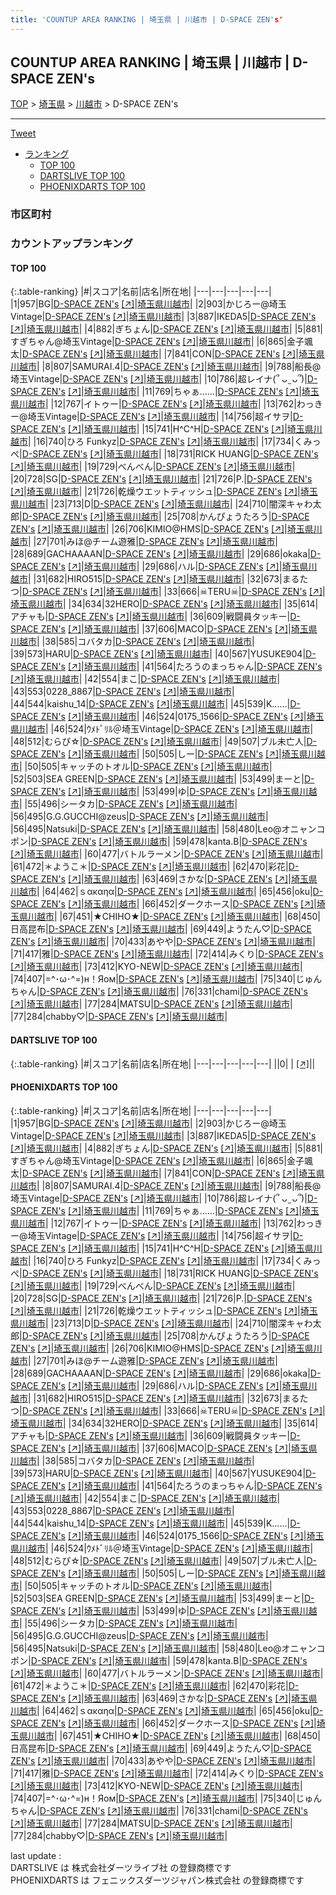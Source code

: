 ```yaml
---
title: 'COUNTUP AREA RANKING | 埼玉県 | 川越市 | D-SPACE ZEN's'
---
```

## COUNTUP AREA RANKING | 埼玉県 | 川越市 | D-SPACE ZEN's

[TOP](/darts/rank/) > [埼玉県](/darts/rank/埼玉県/) > [川越市](/darts/rank/埼玉県/川越市/) > D-SPACE ZEN's

___

<a href="https://twitter.com/share?ref_src=twsrc%5Etfw" data-text="COUNTUP AREA RANKING | 埼玉県川越市D-SPACE ZEN's" class="twitter-share-button" data-hashtags="DARTSLIVE,PHOENIXDARTS,darts,ダーツ" data-show-count="false">Tweet</a>

* [ランキング](#カウントアップランキング)
    * [TOP 100](#top-100)
    * [DARTSLIVE TOP 100](#dartslive-top-100)
    * [PHOENIXDARTS TOP 100](#phoenixdarts-top-100)

### 市区町村

<ul>

</ul>

### カウントアップランキング

#### TOP 100



{:.table-ranking}
|#|スコア|名前|店名|所在地|
|---|---|---|---|---|
|1|957|<span class="rank-name-pd">BG</span>|<a href="/darts/rank/shops/9832.html">D-SPACE ZEN's</a> <a href="https://vs.phoenixdarts.com/jp/shop/shopDetailInfo/s_9832?s_seq=9832">[↗]</a>|<a href="/darts/rank/埼玉県/川越市">埼玉県川越市</a>|
|2|903|<span class="rank-name-pd">かじろー@埼玉Vintage</span>|<a href="/darts/rank/shops/9832.html">D-SPACE ZEN's</a> <a href="https://vs.phoenixdarts.com/jp/shop/shopDetailInfo/s_9832?s_seq=9832">[↗]</a>|<a href="/darts/rank/埼玉県/川越市">埼玉県川越市</a>|
|3|887|<span class="rank-name-pd">IKEDA5</span>|<a href="/darts/rank/shops/9832.html">D-SPACE ZEN's</a> <a href="https://vs.phoenixdarts.com/jp/shop/shopDetailInfo/s_9832?s_seq=9832">[↗]</a>|<a href="/darts/rank/埼玉県/川越市">埼玉県川越市</a>|
|4|882|<span class="rank-name-pd">ぎちょん</span>|<a href="/darts/rank/shops/9832.html">D-SPACE ZEN's</a> <a href="https://vs.phoenixdarts.com/jp/shop/shopDetailInfo/s_9832?s_seq=9832">[↗]</a>|<a href="/darts/rank/埼玉県/川越市">埼玉県川越市</a>|
|5|881|<span class="rank-name-pd">すぎちゃん@埼玉Vintage</span>|<a href="/darts/rank/shops/9832.html">D-SPACE ZEN's</a> <a href="https://vs.phoenixdarts.com/jp/shop/shopDetailInfo/s_9832?s_seq=9832">[↗]</a>|<a href="/darts/rank/埼玉県/川越市">埼玉県川越市</a>|
|6|865|<span class="rank-name-pd">金子颯太</span>|<a href="/darts/rank/shops/9832.html">D-SPACE ZEN's</a> <a href="https://vs.phoenixdarts.com/jp/shop/shopDetailInfo/s_9832?s_seq=9832">[↗]</a>|<a href="/darts/rank/埼玉県/川越市">埼玉県川越市</a>|
|7|841|<span class="rank-name-pd">CON</span>|<a href="/darts/rank/shops/9832.html">D-SPACE ZEN's</a> <a href="https://vs.phoenixdarts.com/jp/shop/shopDetailInfo/s_9832?s_seq=9832">[↗]</a>|<a href="/darts/rank/埼玉県/川越市">埼玉県川越市</a>|
|8|807|<span class="rank-name-pd">SAMURAI.4</span>|<a href="/darts/rank/shops/9832.html">D-SPACE ZEN's</a> <a href="https://vs.phoenixdarts.com/jp/shop/shopDetailInfo/s_9832?s_seq=9832">[↗]</a>|<a href="/darts/rank/埼玉県/川越市">埼玉県川越市</a>|
|9|788|<span class="rank-name-pd">船長@埼玉Vintage</span>|<a href="/darts/rank/shops/9832.html">D-SPACE ZEN's</a> <a href="https://vs.phoenixdarts.com/jp/shop/shopDetailInfo/s_9832?s_seq=9832">[↗]</a>|<a href="/darts/rank/埼玉県/川越市">埼玉県川越市</a>|
|10|786|<span class="rank-name-pd">超レイナ(՞ ᴗ ̫ ᴗ՞)</span>|<a href="/darts/rank/shops/9832.html">D-SPACE ZEN's</a> <a href="https://vs.phoenixdarts.com/jp/shop/shopDetailInfo/s_9832?s_seq=9832">[↗]</a>|<a href="/darts/rank/埼玉県/川越市">埼玉県川越市</a>|
|11|769|<span class="rank-name-pd">ちゃぁ……</span>|<a href="/darts/rank/shops/9832.html">D-SPACE ZEN's</a> <a href="https://vs.phoenixdarts.com/jp/shop/shopDetailInfo/s_9832?s_seq=9832">[↗]</a>|<a href="/darts/rank/埼玉県/川越市">埼玉県川越市</a>|
|12|767|<span class="rank-name-pd">イトゥー</span>|<a href="/darts/rank/shops/9832.html">D-SPACE ZEN's</a> <a href="https://vs.phoenixdarts.com/jp/shop/shopDetailInfo/s_9832?s_seq=9832">[↗]</a>|<a href="/darts/rank/埼玉県/川越市">埼玉県川越市</a>|
|13|762|<span class="rank-name-pd">わっきー@埼玉Vintage</span>|<a href="/darts/rank/shops/9832.html">D-SPACE ZEN's</a> <a href="https://vs.phoenixdarts.com/jp/shop/shopDetailInfo/s_9832?s_seq=9832">[↗]</a>|<a href="/darts/rank/埼玉県/川越市">埼玉県川越市</a>|
|14|756|<span class="rank-name-pd">超イサヲ</span>|<a href="/darts/rank/shops/9832.html">D-SPACE ZEN's</a> <a href="https://vs.phoenixdarts.com/jp/shop/shopDetailInfo/s_9832?s_seq=9832">[↗]</a>|<a href="/darts/rank/埼玉県/川越市">埼玉県川越市</a>|
|15|741|<span class="rank-name-pd">H^C^H</span>|<a href="/darts/rank/shops/9832.html">D-SPACE ZEN's</a> <a href="https://vs.phoenixdarts.com/jp/shop/shopDetailInfo/s_9832?s_seq=9832">[↗]</a>|<a href="/darts/rank/埼玉県/川越市">埼玉県川越市</a>|
|16|740|<span class="rank-name-pd">ひろ Funkyz</span>|<a href="/darts/rank/shops/9832.html">D-SPACE ZEN's</a> <a href="https://vs.phoenixdarts.com/jp/shop/shopDetailInfo/s_9832?s_seq=9832">[↗]</a>|<a href="/darts/rank/埼玉県/川越市">埼玉県川越市</a>|
|17|734|<span class="rank-name-pd">くみっぺ</span>|<a href="/darts/rank/shops/9832.html">D-SPACE ZEN's</a> <a href="https://vs.phoenixdarts.com/jp/shop/shopDetailInfo/s_9832?s_seq=9832">[↗]</a>|<a href="/darts/rank/埼玉県/川越市">埼玉県川越市</a>|
|18|731|<span class="rank-name-pd">RICK HUANG</span>|<a href="/darts/rank/shops/9832.html">D-SPACE ZEN's</a> <a href="https://vs.phoenixdarts.com/jp/shop/shopDetailInfo/s_9832?s_seq=9832">[↗]</a>|<a href="/darts/rank/埼玉県/川越市">埼玉県川越市</a>|
|19|729|<span class="rank-name-pd">べんべん</span>|<a href="/darts/rank/shops/9832.html">D-SPACE ZEN's</a> <a href="https://vs.phoenixdarts.com/jp/shop/shopDetailInfo/s_9832?s_seq=9832">[↗]</a>|<a href="/darts/rank/埼玉県/川越市">埼玉県川越市</a>|
|20|728|<span class="rank-name-pd">SG</span>|<a href="/darts/rank/shops/9832.html">D-SPACE ZEN's</a> <a href="https://vs.phoenixdarts.com/jp/shop/shopDetailInfo/s_9832?s_seq=9832">[↗]</a>|<a href="/darts/rank/埼玉県/川越市">埼玉県川越市</a>|
|21|726|<span class="rank-name-pd">P.</span>|<a href="/darts/rank/shops/9832.html">D-SPACE ZEN's</a> <a href="https://vs.phoenixdarts.com/jp/shop/shopDetailInfo/s_9832?s_seq=9832">[↗]</a>|<a href="/darts/rank/埼玉県/川越市">埼玉県川越市</a>|
|21|726|<span class="rank-name-pd">乾燥ウエットティッシュ</span>|<a href="/darts/rank/shops/9832.html">D-SPACE ZEN's</a> <a href="https://vs.phoenixdarts.com/jp/shop/shopDetailInfo/s_9832?s_seq=9832">[↗]</a>|<a href="/darts/rank/埼玉県/川越市">埼玉県川越市</a>|
|23|713|<span class="rank-name-pd">D</span>|<a href="/darts/rank/shops/9832.html">D-SPACE ZEN's</a> <a href="https://vs.phoenixdarts.com/jp/shop/shopDetailInfo/s_9832?s_seq=9832">[↗]</a>|<a href="/darts/rank/埼玉県/川越市">埼玉県川越市</a>|
|24|710|<span class="rank-name-pd">闇深キャわ太郎</span>|<a href="/darts/rank/shops/9832.html">D-SPACE ZEN's</a> <a href="https://vs.phoenixdarts.com/jp/shop/shopDetailInfo/s_9832?s_seq=9832">[↗]</a>|<a href="/darts/rank/埼玉県/川越市">埼玉県川越市</a>|
|25|708|<span class="rank-name-pd">かんぴょうたろう</span>|<a href="/darts/rank/shops/9832.html">D-SPACE ZEN's</a> <a href="https://vs.phoenixdarts.com/jp/shop/shopDetailInfo/s_9832?s_seq=9832">[↗]</a>|<a href="/darts/rank/埼玉県/川越市">埼玉県川越市</a>|
|26|706|<span class="rank-name-pd">KIMIO@HMS</span>|<a href="/darts/rank/shops/9832.html">D-SPACE ZEN's</a> <a href="https://vs.phoenixdarts.com/jp/shop/shopDetailInfo/s_9832?s_seq=9832">[↗]</a>|<a href="/darts/rank/埼玉県/川越市">埼玉県川越市</a>|
|27|701|<span class="rank-name-pd">みほ@チーム遊雅</span>|<a href="/darts/rank/shops/9832.html">D-SPACE ZEN's</a> <a href="https://vs.phoenixdarts.com/jp/shop/shopDetailInfo/s_9832?s_seq=9832">[↗]</a>|<a href="/darts/rank/埼玉県/川越市">埼玉県川越市</a>|
|28|689|<span class="rank-name-pd">GACHAAAAN</span>|<a href="/darts/rank/shops/9832.html">D-SPACE ZEN's</a> <a href="https://vs.phoenixdarts.com/jp/shop/shopDetailInfo/s_9832?s_seq=9832">[↗]</a>|<a href="/darts/rank/埼玉県/川越市">埼玉県川越市</a>|
|29|686|<span class="rank-name-pd">okaka</span>|<a href="/darts/rank/shops/9832.html">D-SPACE ZEN's</a> <a href="https://vs.phoenixdarts.com/jp/shop/shopDetailInfo/s_9832?s_seq=9832">[↗]</a>|<a href="/darts/rank/埼玉県/川越市">埼玉県川越市</a>|
|29|686|<span class="rank-name-pd">ハル</span>|<a href="/darts/rank/shops/9832.html">D-SPACE ZEN's</a> <a href="https://vs.phoenixdarts.com/jp/shop/shopDetailInfo/s_9832?s_seq=9832">[↗]</a>|<a href="/darts/rank/埼玉県/川越市">埼玉県川越市</a>|
|31|682|<span class="rank-name-pd">HIRO515</span>|<a href="/darts/rank/shops/9832.html">D-SPACE ZEN's</a> <a href="https://vs.phoenixdarts.com/jp/shop/shopDetailInfo/s_9832?s_seq=9832">[↗]</a>|<a href="/darts/rank/埼玉県/川越市">埼玉県川越市</a>|
|32|673|<span class="rank-name-pd">まるたつ</span>|<a href="/darts/rank/shops/9832.html">D-SPACE ZEN's</a> <a href="https://vs.phoenixdarts.com/jp/shop/shopDetailInfo/s_9832?s_seq=9832">[↗]</a>|<a href="/darts/rank/埼玉県/川越市">埼玉県川越市</a>|
|33|666|<span class="rank-name-pd">☠TERU☠</span>|<a href="/darts/rank/shops/9832.html">D-SPACE ZEN's</a> <a href="https://vs.phoenixdarts.com/jp/shop/shopDetailInfo/s_9832?s_seq=9832">[↗]</a>|<a href="/darts/rank/埼玉県/川越市">埼玉県川越市</a>|
|34|634|<span class="rank-name-pd">32HERO</span>|<a href="/darts/rank/shops/9832.html">D-SPACE ZEN's</a> <a href="https://vs.phoenixdarts.com/jp/shop/shopDetailInfo/s_9832?s_seq=9832">[↗]</a>|<a href="/darts/rank/埼玉県/川越市">埼玉県川越市</a>|
|35|614|<span class="rank-name-pd">アチャも</span>|<a href="/darts/rank/shops/9832.html">D-SPACE ZEN's</a> <a href="https://vs.phoenixdarts.com/jp/shop/shopDetailInfo/s_9832?s_seq=9832">[↗]</a>|<a href="/darts/rank/埼玉県/川越市">埼玉県川越市</a>|
|36|609|<span class="rank-name-pd">戦闘員タッキー</span>|<a href="/darts/rank/shops/9832.html">D-SPACE ZEN's</a> <a href="https://vs.phoenixdarts.com/jp/shop/shopDetailInfo/s_9832?s_seq=9832">[↗]</a>|<a href="/darts/rank/埼玉県/川越市">埼玉県川越市</a>|
|37|606|<span class="rank-name-pd">MACO</span>|<a href="/darts/rank/shops/9832.html">D-SPACE ZEN's</a> <a href="https://vs.phoenixdarts.com/jp/shop/shopDetailInfo/s_9832?s_seq=9832">[↗]</a>|<a href="/darts/rank/埼玉県/川越市">埼玉県川越市</a>|
|38|585|<span class="rank-name-pd">コバタカ</span>|<a href="/darts/rank/shops/9832.html">D-SPACE ZEN's</a> <a href="https://vs.phoenixdarts.com/jp/shop/shopDetailInfo/s_9832?s_seq=9832">[↗]</a>|<a href="/darts/rank/埼玉県/川越市">埼玉県川越市</a>|
|39|573|<span class="rank-name-pd">HARU</span>|<a href="/darts/rank/shops/9832.html">D-SPACE ZEN's</a> <a href="https://vs.phoenixdarts.com/jp/shop/shopDetailInfo/s_9832?s_seq=9832">[↗]</a>|<a href="/darts/rank/埼玉県/川越市">埼玉県川越市</a>|
|40|567|<span class="rank-name-pd">YUSUKE904</span>|<a href="/darts/rank/shops/9832.html">D-SPACE ZEN's</a> <a href="https://vs.phoenixdarts.com/jp/shop/shopDetailInfo/s_9832?s_seq=9832">[↗]</a>|<a href="/darts/rank/埼玉県/川越市">埼玉県川越市</a>|
|41|564|<span class="rank-name-pd">たろうのまっちゃん</span>|<a href="/darts/rank/shops/9832.html">D-SPACE ZEN's</a> <a href="https://vs.phoenixdarts.com/jp/shop/shopDetailInfo/s_9832?s_seq=9832">[↗]</a>|<a href="/darts/rank/埼玉県/川越市">埼玉県川越市</a>|
|42|554|<span class="rank-name-pd">まこ</span>|<a href="/darts/rank/shops/9832.html">D-SPACE ZEN's</a> <a href="https://vs.phoenixdarts.com/jp/shop/shopDetailInfo/s_9832?s_seq=9832">[↗]</a>|<a href="/darts/rank/埼玉県/川越市">埼玉県川越市</a>|
|43|553|<span class="rank-name-pd">0228_8867</span>|<a href="/darts/rank/shops/9832.html">D-SPACE ZEN's</a> <a href="https://vs.phoenixdarts.com/jp/shop/shopDetailInfo/s_9832?s_seq=9832">[↗]</a>|<a href="/darts/rank/埼玉県/川越市">埼玉県川越市</a>|
|44|544|<span class="rank-name-pd">kaishu_14</span>|<a href="/darts/rank/shops/9832.html">D-SPACE ZEN's</a> <a href="https://vs.phoenixdarts.com/jp/shop/shopDetailInfo/s_9832?s_seq=9832">[↗]</a>|<a href="/darts/rank/埼玉県/川越市">埼玉県川越市</a>|
|45|539|<span class="rank-name-pd">K……</span>|<a href="/darts/rank/shops/9832.html">D-SPACE ZEN's</a> <a href="https://vs.phoenixdarts.com/jp/shop/shopDetailInfo/s_9832?s_seq=9832">[↗]</a>|<a href="/darts/rank/埼玉県/川越市">埼玉県川越市</a>|
|46|524|<span class="rank-name-pd">0175_1566</span>|<a href="/darts/rank/shops/9832.html">D-SPACE ZEN's</a> <a href="https://vs.phoenixdarts.com/jp/shop/shopDetailInfo/s_9832?s_seq=9832">[↗]</a>|<a href="/darts/rank/埼玉県/川越市">埼玉県川越市</a>|
|46|524|<span class="rank-name-pd">ｳﾒﾄﾞﾘﾙ＠埼玉Vintage</span>|<a href="/darts/rank/shops/9832.html">D-SPACE ZEN's</a> <a href="https://vs.phoenixdarts.com/jp/shop/shopDetailInfo/s_9832?s_seq=9832">[↗]</a>|<a href="/darts/rank/埼玉県/川越市">埼玉県川越市</a>|
|48|512|<span class="rank-name-pd">むらぴ☆</span>|<a href="/darts/rank/shops/9832.html">D-SPACE ZEN's</a> <a href="https://vs.phoenixdarts.com/jp/shop/shopDetailInfo/s_9832?s_seq=9832">[↗]</a>|<a href="/darts/rank/埼玉県/川越市">埼玉県川越市</a>|
|49|507|<span class="rank-name-pd">ブル未亡人</span>|<a href="/darts/rank/shops/9832.html">D-SPACE ZEN's</a> <a href="https://vs.phoenixdarts.com/jp/shop/shopDetailInfo/s_9832?s_seq=9832">[↗]</a>|<a href="/darts/rank/埼玉県/川越市">埼玉県川越市</a>|
|50|505|<span class="rank-name-pd">しー</span>|<a href="/darts/rank/shops/9832.html">D-SPACE ZEN's</a> <a href="https://vs.phoenixdarts.com/jp/shop/shopDetailInfo/s_9832?s_seq=9832">[↗]</a>|<a href="/darts/rank/埼玉県/川越市">埼玉県川越市</a>|
|50|505|<span class="rank-name-pd">キャッチのトオル</span>|<a href="/darts/rank/shops/9832.html">D-SPACE ZEN's</a> <a href="https://vs.phoenixdarts.com/jp/shop/shopDetailInfo/s_9832?s_seq=9832">[↗]</a>|<a href="/darts/rank/埼玉県/川越市">埼玉県川越市</a>|
|52|503|<span class="rank-name-pd">SEA GREEN</span>|<a href="/darts/rank/shops/9832.html">D-SPACE ZEN's</a> <a href="https://vs.phoenixdarts.com/jp/shop/shopDetailInfo/s_9832?s_seq=9832">[↗]</a>|<a href="/darts/rank/埼玉県/川越市">埼玉県川越市</a>|
|53|499|<span class="rank-name-pd">まーと</span>|<a href="/darts/rank/shops/9832.html">D-SPACE ZEN's</a> <a href="https://vs.phoenixdarts.com/jp/shop/shopDetailInfo/s_9832?s_seq=9832">[↗]</a>|<a href="/darts/rank/埼玉県/川越市">埼玉県川越市</a>|
|53|499|<span class="rank-name-pd">ゆ</span>|<a href="/darts/rank/shops/9832.html">D-SPACE ZEN's</a> <a href="https://vs.phoenixdarts.com/jp/shop/shopDetailInfo/s_9832?s_seq=9832">[↗]</a>|<a href="/darts/rank/埼玉県/川越市">埼玉県川越市</a>|
|55|496|<span class="rank-name-pd">シータカ</span>|<a href="/darts/rank/shops/9832.html">D-SPACE ZEN's</a> <a href="https://vs.phoenixdarts.com/jp/shop/shopDetailInfo/s_9832?s_seq=9832">[↗]</a>|<a href="/darts/rank/埼玉県/川越市">埼玉県川越市</a>|
|56|495|<span class="rank-name-pd">G.G.GUCCHI@zeus</span>|<a href="/darts/rank/shops/9832.html">D-SPACE ZEN's</a> <a href="https://vs.phoenixdarts.com/jp/shop/shopDetailInfo/s_9832?s_seq=9832">[↗]</a>|<a href="/darts/rank/埼玉県/川越市">埼玉県川越市</a>|
|56|495|<span class="rank-name-pd">Natsuki</span>|<a href="/darts/rank/shops/9832.html">D-SPACE ZEN's</a> <a href="https://vs.phoenixdarts.com/jp/shop/shopDetailInfo/s_9832?s_seq=9832">[↗]</a>|<a href="/darts/rank/埼玉県/川越市">埼玉県川越市</a>|
|58|480|<span class="rank-name-pd">Leo@オニャンコポン</span>|<a href="/darts/rank/shops/9832.html">D-SPACE ZEN's</a> <a href="https://vs.phoenixdarts.com/jp/shop/shopDetailInfo/s_9832?s_seq=9832">[↗]</a>|<a href="/darts/rank/埼玉県/川越市">埼玉県川越市</a>|
|59|478|<span class="rank-name-pd">kanta.B</span>|<a href="/darts/rank/shops/9832.html">D-SPACE ZEN's</a> <a href="https://vs.phoenixdarts.com/jp/shop/shopDetailInfo/s_9832?s_seq=9832">[↗]</a>|<a href="/darts/rank/埼玉県/川越市">埼玉県川越市</a>|
|60|477|<span class="rank-name-pd">バトルラーメン</span>|<a href="/darts/rank/shops/9832.html">D-SPACE ZEN's</a> <a href="https://vs.phoenixdarts.com/jp/shop/shopDetailInfo/s_9832?s_seq=9832">[↗]</a>|<a href="/darts/rank/埼玉県/川越市">埼玉県川越市</a>|
|61|472|<span class="rank-name-pd">＊ようこ＊</span>|<a href="/darts/rank/shops/9832.html">D-SPACE ZEN's</a> <a href="https://vs.phoenixdarts.com/jp/shop/shopDetailInfo/s_9832?s_seq=9832">[↗]</a>|<a href="/darts/rank/埼玉県/川越市">埼玉県川越市</a>|
|62|470|<span class="rank-name-pd">彩花</span>|<a href="/darts/rank/shops/9832.html">D-SPACE ZEN's</a> <a href="https://vs.phoenixdarts.com/jp/shop/shopDetailInfo/s_9832?s_seq=9832">[↗]</a>|<a href="/darts/rank/埼玉県/川越市">埼玉県川越市</a>|
|63|469|<span class="rank-name-pd">さかな</span>|<a href="/darts/rank/shops/9832.html">D-SPACE ZEN's</a> <a href="https://vs.phoenixdarts.com/jp/shop/shopDetailInfo/s_9832?s_seq=9832">[↗]</a>|<a href="/darts/rank/埼玉県/川越市">埼玉県川越市</a>|
|64|462|<span class="rank-name-pd">ｓακαηα</span>|<a href="/darts/rank/shops/9832.html">D-SPACE ZEN's</a> <a href="https://vs.phoenixdarts.com/jp/shop/shopDetailInfo/s_9832?s_seq=9832">[↗]</a>|<a href="/darts/rank/埼玉県/川越市">埼玉県川越市</a>|
|65|456|<span class="rank-name-pd">oku</span>|<a href="/darts/rank/shops/9832.html">D-SPACE ZEN's</a> <a href="https://vs.phoenixdarts.com/jp/shop/shopDetailInfo/s_9832?s_seq=9832">[↗]</a>|<a href="/darts/rank/埼玉県/川越市">埼玉県川越市</a>|
|66|452|<span class="rank-name-pd">ダークホース</span>|<a href="/darts/rank/shops/9832.html">D-SPACE ZEN's</a> <a href="https://vs.phoenixdarts.com/jp/shop/shopDetailInfo/s_9832?s_seq=9832">[↗]</a>|<a href="/darts/rank/埼玉県/川越市">埼玉県川越市</a>|
|67|451|<span class="rank-name-pd">★CHIHO★</span>|<a href="/darts/rank/shops/9832.html">D-SPACE ZEN's</a> <a href="https://vs.phoenixdarts.com/jp/shop/shopDetailInfo/s_9832?s_seq=9832">[↗]</a>|<a href="/darts/rank/埼玉県/川越市">埼玉県川越市</a>|
|68|450|<span class="rank-name-pd">日高昆布</span>|<a href="/darts/rank/shops/9832.html">D-SPACE ZEN's</a> <a href="https://vs.phoenixdarts.com/jp/shop/shopDetailInfo/s_9832?s_seq=9832">[↗]</a>|<a href="/darts/rank/埼玉県/川越市">埼玉県川越市</a>|
|69|449|<span class="rank-name-pd">ようたん♡</span>|<a href="/darts/rank/shops/9832.html">D-SPACE ZEN's</a> <a href="https://vs.phoenixdarts.com/jp/shop/shopDetailInfo/s_9832?s_seq=9832">[↗]</a>|<a href="/darts/rank/埼玉県/川越市">埼玉県川越市</a>|
|70|433|<span class="rank-name-pd">あやや</span>|<a href="/darts/rank/shops/9832.html">D-SPACE ZEN's</a> <a href="https://vs.phoenixdarts.com/jp/shop/shopDetailInfo/s_9832?s_seq=9832">[↗]</a>|<a href="/darts/rank/埼玉県/川越市">埼玉県川越市</a>|
|71|417|<span class="rank-name-pd">雅</span>|<a href="/darts/rank/shops/9832.html">D-SPACE ZEN's</a> <a href="https://vs.phoenixdarts.com/jp/shop/shopDetailInfo/s_9832?s_seq=9832">[↗]</a>|<a href="/darts/rank/埼玉県/川越市">埼玉県川越市</a>|
|72|414|<span class="rank-name-pd">みくり</span>|<a href="/darts/rank/shops/9832.html">D-SPACE ZEN's</a> <a href="https://vs.phoenixdarts.com/jp/shop/shopDetailInfo/s_9832?s_seq=9832">[↗]</a>|<a href="/darts/rank/埼玉県/川越市">埼玉県川越市</a>|
|73|412|<span class="rank-name-pd">KYO-NEW</span>|<a href="/darts/rank/shops/9832.html">D-SPACE ZEN's</a> <a href="https://vs.phoenixdarts.com/jp/shop/shopDetailInfo/s_9832?s_seq=9832">[↗]</a>|<a href="/darts/rank/埼玉県/川越市">埼玉県川越市</a>|
|74|407|<span class="rank-name-pd">=^･ω･^=)н！Яом</span>|<a href="/darts/rank/shops/9832.html">D-SPACE ZEN's</a> <a href="https://vs.phoenixdarts.com/jp/shop/shopDetailInfo/s_9832?s_seq=9832">[↗]</a>|<a href="/darts/rank/埼玉県/川越市">埼玉県川越市</a>|
|75|340|<span class="rank-name-pd">じゅんちゃん</span>|<a href="/darts/rank/shops/9832.html">D-SPACE ZEN's</a> <a href="https://vs.phoenixdarts.com/jp/shop/shopDetailInfo/s_9832?s_seq=9832">[↗]</a>|<a href="/darts/rank/埼玉県/川越市">埼玉県川越市</a>|
|76|331|<span class="rank-name-pd">chami</span>|<a href="/darts/rank/shops/9832.html">D-SPACE ZEN's</a> <a href="https://vs.phoenixdarts.com/jp/shop/shopDetailInfo/s_9832?s_seq=9832">[↗]</a>|<a href="/darts/rank/埼玉県/川越市">埼玉県川越市</a>|
|77|284|<span class="rank-name-pd">MATSU</span>|<a href="/darts/rank/shops/9832.html">D-SPACE ZEN's</a> <a href="https://vs.phoenixdarts.com/jp/shop/shopDetailInfo/s_9832?s_seq=9832">[↗]</a>|<a href="/darts/rank/埼玉県/川越市">埼玉県川越市</a>|
|77|284|<span class="rank-name-pd">chabby♡</span>|<a href="/darts/rank/shops/9832.html">D-SPACE ZEN's</a> <a href="https://vs.phoenixdarts.com/jp/shop/shopDetailInfo/s_9832?s_seq=9832">[↗]</a>|<a href="/darts/rank/埼玉県/川越市">埼玉県川越市</a>|


#### DARTSLIVE TOP 100



{:.table-ranking}
|#|スコア|名前|店名|所在地|
|---|---|---|---|---|
||0|<span class="rank-name-dl"> </span>|<a href="/darts/rank/shops/.html"></a> <a href="">[↗]</a>|<a href="/darts/rank//"></a>|


#### PHOENIXDARTS TOP 100



{:.table-ranking}
|#|スコア|名前|店名|所在地|
|---|---|---|---|---|
|1|957|<span class="rank-name-pd">BG</span>|<a href="/darts/rank/shops/9832.html">D-SPACE ZEN's</a> <a href="https://vs.phoenixdarts.com/jp/shop/shopDetailInfo/s_9832?s_seq=9832">[↗]</a>|<a href="/darts/rank/埼玉県/川越市">埼玉県川越市</a>|
|2|903|<span class="rank-name-pd">かじろー@埼玉Vintage</span>|<a href="/darts/rank/shops/9832.html">D-SPACE ZEN's</a> <a href="https://vs.phoenixdarts.com/jp/shop/shopDetailInfo/s_9832?s_seq=9832">[↗]</a>|<a href="/darts/rank/埼玉県/川越市">埼玉県川越市</a>|
|3|887|<span class="rank-name-pd">IKEDA5</span>|<a href="/darts/rank/shops/9832.html">D-SPACE ZEN's</a> <a href="https://vs.phoenixdarts.com/jp/shop/shopDetailInfo/s_9832?s_seq=9832">[↗]</a>|<a href="/darts/rank/埼玉県/川越市">埼玉県川越市</a>|
|4|882|<span class="rank-name-pd">ぎちょん</span>|<a href="/darts/rank/shops/9832.html">D-SPACE ZEN's</a> <a href="https://vs.phoenixdarts.com/jp/shop/shopDetailInfo/s_9832?s_seq=9832">[↗]</a>|<a href="/darts/rank/埼玉県/川越市">埼玉県川越市</a>|
|5|881|<span class="rank-name-pd">すぎちゃん@埼玉Vintage</span>|<a href="/darts/rank/shops/9832.html">D-SPACE ZEN's</a> <a href="https://vs.phoenixdarts.com/jp/shop/shopDetailInfo/s_9832?s_seq=9832">[↗]</a>|<a href="/darts/rank/埼玉県/川越市">埼玉県川越市</a>|
|6|865|<span class="rank-name-pd">金子颯太</span>|<a href="/darts/rank/shops/9832.html">D-SPACE ZEN's</a> <a href="https://vs.phoenixdarts.com/jp/shop/shopDetailInfo/s_9832?s_seq=9832">[↗]</a>|<a href="/darts/rank/埼玉県/川越市">埼玉県川越市</a>|
|7|841|<span class="rank-name-pd">CON</span>|<a href="/darts/rank/shops/9832.html">D-SPACE ZEN's</a> <a href="https://vs.phoenixdarts.com/jp/shop/shopDetailInfo/s_9832?s_seq=9832">[↗]</a>|<a href="/darts/rank/埼玉県/川越市">埼玉県川越市</a>|
|8|807|<span class="rank-name-pd">SAMURAI.4</span>|<a href="/darts/rank/shops/9832.html">D-SPACE ZEN's</a> <a href="https://vs.phoenixdarts.com/jp/shop/shopDetailInfo/s_9832?s_seq=9832">[↗]</a>|<a href="/darts/rank/埼玉県/川越市">埼玉県川越市</a>|
|9|788|<span class="rank-name-pd">船長@埼玉Vintage</span>|<a href="/darts/rank/shops/9832.html">D-SPACE ZEN's</a> <a href="https://vs.phoenixdarts.com/jp/shop/shopDetailInfo/s_9832?s_seq=9832">[↗]</a>|<a href="/darts/rank/埼玉県/川越市">埼玉県川越市</a>|
|10|786|<span class="rank-name-pd">超レイナ(՞ ᴗ ̫ ᴗ՞)</span>|<a href="/darts/rank/shops/9832.html">D-SPACE ZEN's</a> <a href="https://vs.phoenixdarts.com/jp/shop/shopDetailInfo/s_9832?s_seq=9832">[↗]</a>|<a href="/darts/rank/埼玉県/川越市">埼玉県川越市</a>|
|11|769|<span class="rank-name-pd">ちゃぁ……</span>|<a href="/darts/rank/shops/9832.html">D-SPACE ZEN's</a> <a href="https://vs.phoenixdarts.com/jp/shop/shopDetailInfo/s_9832?s_seq=9832">[↗]</a>|<a href="/darts/rank/埼玉県/川越市">埼玉県川越市</a>|
|12|767|<span class="rank-name-pd">イトゥー</span>|<a href="/darts/rank/shops/9832.html">D-SPACE ZEN's</a> <a href="https://vs.phoenixdarts.com/jp/shop/shopDetailInfo/s_9832?s_seq=9832">[↗]</a>|<a href="/darts/rank/埼玉県/川越市">埼玉県川越市</a>|
|13|762|<span class="rank-name-pd">わっきー@埼玉Vintage</span>|<a href="/darts/rank/shops/9832.html">D-SPACE ZEN's</a> <a href="https://vs.phoenixdarts.com/jp/shop/shopDetailInfo/s_9832?s_seq=9832">[↗]</a>|<a href="/darts/rank/埼玉県/川越市">埼玉県川越市</a>|
|14|756|<span class="rank-name-pd">超イサヲ</span>|<a href="/darts/rank/shops/9832.html">D-SPACE ZEN's</a> <a href="https://vs.phoenixdarts.com/jp/shop/shopDetailInfo/s_9832?s_seq=9832">[↗]</a>|<a href="/darts/rank/埼玉県/川越市">埼玉県川越市</a>|
|15|741|<span class="rank-name-pd">H^C^H</span>|<a href="/darts/rank/shops/9832.html">D-SPACE ZEN's</a> <a href="https://vs.phoenixdarts.com/jp/shop/shopDetailInfo/s_9832?s_seq=9832">[↗]</a>|<a href="/darts/rank/埼玉県/川越市">埼玉県川越市</a>|
|16|740|<span class="rank-name-pd">ひろ Funkyz</span>|<a href="/darts/rank/shops/9832.html">D-SPACE ZEN's</a> <a href="https://vs.phoenixdarts.com/jp/shop/shopDetailInfo/s_9832?s_seq=9832">[↗]</a>|<a href="/darts/rank/埼玉県/川越市">埼玉県川越市</a>|
|17|734|<span class="rank-name-pd">くみっぺ</span>|<a href="/darts/rank/shops/9832.html">D-SPACE ZEN's</a> <a href="https://vs.phoenixdarts.com/jp/shop/shopDetailInfo/s_9832?s_seq=9832">[↗]</a>|<a href="/darts/rank/埼玉県/川越市">埼玉県川越市</a>|
|18|731|<span class="rank-name-pd">RICK HUANG</span>|<a href="/darts/rank/shops/9832.html">D-SPACE ZEN's</a> <a href="https://vs.phoenixdarts.com/jp/shop/shopDetailInfo/s_9832?s_seq=9832">[↗]</a>|<a href="/darts/rank/埼玉県/川越市">埼玉県川越市</a>|
|19|729|<span class="rank-name-pd">べんべん</span>|<a href="/darts/rank/shops/9832.html">D-SPACE ZEN's</a> <a href="https://vs.phoenixdarts.com/jp/shop/shopDetailInfo/s_9832?s_seq=9832">[↗]</a>|<a href="/darts/rank/埼玉県/川越市">埼玉県川越市</a>|
|20|728|<span class="rank-name-pd">SG</span>|<a href="/darts/rank/shops/9832.html">D-SPACE ZEN's</a> <a href="https://vs.phoenixdarts.com/jp/shop/shopDetailInfo/s_9832?s_seq=9832">[↗]</a>|<a href="/darts/rank/埼玉県/川越市">埼玉県川越市</a>|
|21|726|<span class="rank-name-pd">P.</span>|<a href="/darts/rank/shops/9832.html">D-SPACE ZEN's</a> <a href="https://vs.phoenixdarts.com/jp/shop/shopDetailInfo/s_9832?s_seq=9832">[↗]</a>|<a href="/darts/rank/埼玉県/川越市">埼玉県川越市</a>|
|21|726|<span class="rank-name-pd">乾燥ウエットティッシュ</span>|<a href="/darts/rank/shops/9832.html">D-SPACE ZEN's</a> <a href="https://vs.phoenixdarts.com/jp/shop/shopDetailInfo/s_9832?s_seq=9832">[↗]</a>|<a href="/darts/rank/埼玉県/川越市">埼玉県川越市</a>|
|23|713|<span class="rank-name-pd">D</span>|<a href="/darts/rank/shops/9832.html">D-SPACE ZEN's</a> <a href="https://vs.phoenixdarts.com/jp/shop/shopDetailInfo/s_9832?s_seq=9832">[↗]</a>|<a href="/darts/rank/埼玉県/川越市">埼玉県川越市</a>|
|24|710|<span class="rank-name-pd">闇深キャわ太郎</span>|<a href="/darts/rank/shops/9832.html">D-SPACE ZEN's</a> <a href="https://vs.phoenixdarts.com/jp/shop/shopDetailInfo/s_9832?s_seq=9832">[↗]</a>|<a href="/darts/rank/埼玉県/川越市">埼玉県川越市</a>|
|25|708|<span class="rank-name-pd">かんぴょうたろう</span>|<a href="/darts/rank/shops/9832.html">D-SPACE ZEN's</a> <a href="https://vs.phoenixdarts.com/jp/shop/shopDetailInfo/s_9832?s_seq=9832">[↗]</a>|<a href="/darts/rank/埼玉県/川越市">埼玉県川越市</a>|
|26|706|<span class="rank-name-pd">KIMIO@HMS</span>|<a href="/darts/rank/shops/9832.html">D-SPACE ZEN's</a> <a href="https://vs.phoenixdarts.com/jp/shop/shopDetailInfo/s_9832?s_seq=9832">[↗]</a>|<a href="/darts/rank/埼玉県/川越市">埼玉県川越市</a>|
|27|701|<span class="rank-name-pd">みほ@チーム遊雅</span>|<a href="/darts/rank/shops/9832.html">D-SPACE ZEN's</a> <a href="https://vs.phoenixdarts.com/jp/shop/shopDetailInfo/s_9832?s_seq=9832">[↗]</a>|<a href="/darts/rank/埼玉県/川越市">埼玉県川越市</a>|
|28|689|<span class="rank-name-pd">GACHAAAAN</span>|<a href="/darts/rank/shops/9832.html">D-SPACE ZEN's</a> <a href="https://vs.phoenixdarts.com/jp/shop/shopDetailInfo/s_9832?s_seq=9832">[↗]</a>|<a href="/darts/rank/埼玉県/川越市">埼玉県川越市</a>|
|29|686|<span class="rank-name-pd">okaka</span>|<a href="/darts/rank/shops/9832.html">D-SPACE ZEN's</a> <a href="https://vs.phoenixdarts.com/jp/shop/shopDetailInfo/s_9832?s_seq=9832">[↗]</a>|<a href="/darts/rank/埼玉県/川越市">埼玉県川越市</a>|
|29|686|<span class="rank-name-pd">ハル</span>|<a href="/darts/rank/shops/9832.html">D-SPACE ZEN's</a> <a href="https://vs.phoenixdarts.com/jp/shop/shopDetailInfo/s_9832?s_seq=9832">[↗]</a>|<a href="/darts/rank/埼玉県/川越市">埼玉県川越市</a>|
|31|682|<span class="rank-name-pd">HIRO515</span>|<a href="/darts/rank/shops/9832.html">D-SPACE ZEN's</a> <a href="https://vs.phoenixdarts.com/jp/shop/shopDetailInfo/s_9832?s_seq=9832">[↗]</a>|<a href="/darts/rank/埼玉県/川越市">埼玉県川越市</a>|
|32|673|<span class="rank-name-pd">まるたつ</span>|<a href="/darts/rank/shops/9832.html">D-SPACE ZEN's</a> <a href="https://vs.phoenixdarts.com/jp/shop/shopDetailInfo/s_9832?s_seq=9832">[↗]</a>|<a href="/darts/rank/埼玉県/川越市">埼玉県川越市</a>|
|33|666|<span class="rank-name-pd">☠TERU☠</span>|<a href="/darts/rank/shops/9832.html">D-SPACE ZEN's</a> <a href="https://vs.phoenixdarts.com/jp/shop/shopDetailInfo/s_9832?s_seq=9832">[↗]</a>|<a href="/darts/rank/埼玉県/川越市">埼玉県川越市</a>|
|34|634|<span class="rank-name-pd">32HERO</span>|<a href="/darts/rank/shops/9832.html">D-SPACE ZEN's</a> <a href="https://vs.phoenixdarts.com/jp/shop/shopDetailInfo/s_9832?s_seq=9832">[↗]</a>|<a href="/darts/rank/埼玉県/川越市">埼玉県川越市</a>|
|35|614|<span class="rank-name-pd">アチャも</span>|<a href="/darts/rank/shops/9832.html">D-SPACE ZEN's</a> <a href="https://vs.phoenixdarts.com/jp/shop/shopDetailInfo/s_9832?s_seq=9832">[↗]</a>|<a href="/darts/rank/埼玉県/川越市">埼玉県川越市</a>|
|36|609|<span class="rank-name-pd">戦闘員タッキー</span>|<a href="/darts/rank/shops/9832.html">D-SPACE ZEN's</a> <a href="https://vs.phoenixdarts.com/jp/shop/shopDetailInfo/s_9832?s_seq=9832">[↗]</a>|<a href="/darts/rank/埼玉県/川越市">埼玉県川越市</a>|
|37|606|<span class="rank-name-pd">MACO</span>|<a href="/darts/rank/shops/9832.html">D-SPACE ZEN's</a> <a href="https://vs.phoenixdarts.com/jp/shop/shopDetailInfo/s_9832?s_seq=9832">[↗]</a>|<a href="/darts/rank/埼玉県/川越市">埼玉県川越市</a>|
|38|585|<span class="rank-name-pd">コバタカ</span>|<a href="/darts/rank/shops/9832.html">D-SPACE ZEN's</a> <a href="https://vs.phoenixdarts.com/jp/shop/shopDetailInfo/s_9832?s_seq=9832">[↗]</a>|<a href="/darts/rank/埼玉県/川越市">埼玉県川越市</a>|
|39|573|<span class="rank-name-pd">HARU</span>|<a href="/darts/rank/shops/9832.html">D-SPACE ZEN's</a> <a href="https://vs.phoenixdarts.com/jp/shop/shopDetailInfo/s_9832?s_seq=9832">[↗]</a>|<a href="/darts/rank/埼玉県/川越市">埼玉県川越市</a>|
|40|567|<span class="rank-name-pd">YUSUKE904</span>|<a href="/darts/rank/shops/9832.html">D-SPACE ZEN's</a> <a href="https://vs.phoenixdarts.com/jp/shop/shopDetailInfo/s_9832?s_seq=9832">[↗]</a>|<a href="/darts/rank/埼玉県/川越市">埼玉県川越市</a>|
|41|564|<span class="rank-name-pd">たろうのまっちゃん</span>|<a href="/darts/rank/shops/9832.html">D-SPACE ZEN's</a> <a href="https://vs.phoenixdarts.com/jp/shop/shopDetailInfo/s_9832?s_seq=9832">[↗]</a>|<a href="/darts/rank/埼玉県/川越市">埼玉県川越市</a>|
|42|554|<span class="rank-name-pd">まこ</span>|<a href="/darts/rank/shops/9832.html">D-SPACE ZEN's</a> <a href="https://vs.phoenixdarts.com/jp/shop/shopDetailInfo/s_9832?s_seq=9832">[↗]</a>|<a href="/darts/rank/埼玉県/川越市">埼玉県川越市</a>|
|43|553|<span class="rank-name-pd">0228_8867</span>|<a href="/darts/rank/shops/9832.html">D-SPACE ZEN's</a> <a href="https://vs.phoenixdarts.com/jp/shop/shopDetailInfo/s_9832?s_seq=9832">[↗]</a>|<a href="/darts/rank/埼玉県/川越市">埼玉県川越市</a>|
|44|544|<span class="rank-name-pd">kaishu_14</span>|<a href="/darts/rank/shops/9832.html">D-SPACE ZEN's</a> <a href="https://vs.phoenixdarts.com/jp/shop/shopDetailInfo/s_9832?s_seq=9832">[↗]</a>|<a href="/darts/rank/埼玉県/川越市">埼玉県川越市</a>|
|45|539|<span class="rank-name-pd">K……</span>|<a href="/darts/rank/shops/9832.html">D-SPACE ZEN's</a> <a href="https://vs.phoenixdarts.com/jp/shop/shopDetailInfo/s_9832?s_seq=9832">[↗]</a>|<a href="/darts/rank/埼玉県/川越市">埼玉県川越市</a>|
|46|524|<span class="rank-name-pd">0175_1566</span>|<a href="/darts/rank/shops/9832.html">D-SPACE ZEN's</a> <a href="https://vs.phoenixdarts.com/jp/shop/shopDetailInfo/s_9832?s_seq=9832">[↗]</a>|<a href="/darts/rank/埼玉県/川越市">埼玉県川越市</a>|
|46|524|<span class="rank-name-pd">ｳﾒﾄﾞﾘﾙ＠埼玉Vintage</span>|<a href="/darts/rank/shops/9832.html">D-SPACE ZEN's</a> <a href="https://vs.phoenixdarts.com/jp/shop/shopDetailInfo/s_9832?s_seq=9832">[↗]</a>|<a href="/darts/rank/埼玉県/川越市">埼玉県川越市</a>|
|48|512|<span class="rank-name-pd">むらぴ☆</span>|<a href="/darts/rank/shops/9832.html">D-SPACE ZEN's</a> <a href="https://vs.phoenixdarts.com/jp/shop/shopDetailInfo/s_9832?s_seq=9832">[↗]</a>|<a href="/darts/rank/埼玉県/川越市">埼玉県川越市</a>|
|49|507|<span class="rank-name-pd">ブル未亡人</span>|<a href="/darts/rank/shops/9832.html">D-SPACE ZEN's</a> <a href="https://vs.phoenixdarts.com/jp/shop/shopDetailInfo/s_9832?s_seq=9832">[↗]</a>|<a href="/darts/rank/埼玉県/川越市">埼玉県川越市</a>|
|50|505|<span class="rank-name-pd">しー</span>|<a href="/darts/rank/shops/9832.html">D-SPACE ZEN's</a> <a href="https://vs.phoenixdarts.com/jp/shop/shopDetailInfo/s_9832?s_seq=9832">[↗]</a>|<a href="/darts/rank/埼玉県/川越市">埼玉県川越市</a>|
|50|505|<span class="rank-name-pd">キャッチのトオル</span>|<a href="/darts/rank/shops/9832.html">D-SPACE ZEN's</a> <a href="https://vs.phoenixdarts.com/jp/shop/shopDetailInfo/s_9832?s_seq=9832">[↗]</a>|<a href="/darts/rank/埼玉県/川越市">埼玉県川越市</a>|
|52|503|<span class="rank-name-pd">SEA GREEN</span>|<a href="/darts/rank/shops/9832.html">D-SPACE ZEN's</a> <a href="https://vs.phoenixdarts.com/jp/shop/shopDetailInfo/s_9832?s_seq=9832">[↗]</a>|<a href="/darts/rank/埼玉県/川越市">埼玉県川越市</a>|
|53|499|<span class="rank-name-pd">まーと</span>|<a href="/darts/rank/shops/9832.html">D-SPACE ZEN's</a> <a href="https://vs.phoenixdarts.com/jp/shop/shopDetailInfo/s_9832?s_seq=9832">[↗]</a>|<a href="/darts/rank/埼玉県/川越市">埼玉県川越市</a>|
|53|499|<span class="rank-name-pd">ゆ</span>|<a href="/darts/rank/shops/9832.html">D-SPACE ZEN's</a> <a href="https://vs.phoenixdarts.com/jp/shop/shopDetailInfo/s_9832?s_seq=9832">[↗]</a>|<a href="/darts/rank/埼玉県/川越市">埼玉県川越市</a>|
|55|496|<span class="rank-name-pd">シータカ</span>|<a href="/darts/rank/shops/9832.html">D-SPACE ZEN's</a> <a href="https://vs.phoenixdarts.com/jp/shop/shopDetailInfo/s_9832?s_seq=9832">[↗]</a>|<a href="/darts/rank/埼玉県/川越市">埼玉県川越市</a>|
|56|495|<span class="rank-name-pd">G.G.GUCCHI@zeus</span>|<a href="/darts/rank/shops/9832.html">D-SPACE ZEN's</a> <a href="https://vs.phoenixdarts.com/jp/shop/shopDetailInfo/s_9832?s_seq=9832">[↗]</a>|<a href="/darts/rank/埼玉県/川越市">埼玉県川越市</a>|
|56|495|<span class="rank-name-pd">Natsuki</span>|<a href="/darts/rank/shops/9832.html">D-SPACE ZEN's</a> <a href="https://vs.phoenixdarts.com/jp/shop/shopDetailInfo/s_9832?s_seq=9832">[↗]</a>|<a href="/darts/rank/埼玉県/川越市">埼玉県川越市</a>|
|58|480|<span class="rank-name-pd">Leo@オニャンコポン</span>|<a href="/darts/rank/shops/9832.html">D-SPACE ZEN's</a> <a href="https://vs.phoenixdarts.com/jp/shop/shopDetailInfo/s_9832?s_seq=9832">[↗]</a>|<a href="/darts/rank/埼玉県/川越市">埼玉県川越市</a>|
|59|478|<span class="rank-name-pd">kanta.B</span>|<a href="/darts/rank/shops/9832.html">D-SPACE ZEN's</a> <a href="https://vs.phoenixdarts.com/jp/shop/shopDetailInfo/s_9832?s_seq=9832">[↗]</a>|<a href="/darts/rank/埼玉県/川越市">埼玉県川越市</a>|
|60|477|<span class="rank-name-pd">バトルラーメン</span>|<a href="/darts/rank/shops/9832.html">D-SPACE ZEN's</a> <a href="https://vs.phoenixdarts.com/jp/shop/shopDetailInfo/s_9832?s_seq=9832">[↗]</a>|<a href="/darts/rank/埼玉県/川越市">埼玉県川越市</a>|
|61|472|<span class="rank-name-pd">＊ようこ＊</span>|<a href="/darts/rank/shops/9832.html">D-SPACE ZEN's</a> <a href="https://vs.phoenixdarts.com/jp/shop/shopDetailInfo/s_9832?s_seq=9832">[↗]</a>|<a href="/darts/rank/埼玉県/川越市">埼玉県川越市</a>|
|62|470|<span class="rank-name-pd">彩花</span>|<a href="/darts/rank/shops/9832.html">D-SPACE ZEN's</a> <a href="https://vs.phoenixdarts.com/jp/shop/shopDetailInfo/s_9832?s_seq=9832">[↗]</a>|<a href="/darts/rank/埼玉県/川越市">埼玉県川越市</a>|
|63|469|<span class="rank-name-pd">さかな</span>|<a href="/darts/rank/shops/9832.html">D-SPACE ZEN's</a> <a href="https://vs.phoenixdarts.com/jp/shop/shopDetailInfo/s_9832?s_seq=9832">[↗]</a>|<a href="/darts/rank/埼玉県/川越市">埼玉県川越市</a>|
|64|462|<span class="rank-name-pd">ｓακαηα</span>|<a href="/darts/rank/shops/9832.html">D-SPACE ZEN's</a> <a href="https://vs.phoenixdarts.com/jp/shop/shopDetailInfo/s_9832?s_seq=9832">[↗]</a>|<a href="/darts/rank/埼玉県/川越市">埼玉県川越市</a>|
|65|456|<span class="rank-name-pd">oku</span>|<a href="/darts/rank/shops/9832.html">D-SPACE ZEN's</a> <a href="https://vs.phoenixdarts.com/jp/shop/shopDetailInfo/s_9832?s_seq=9832">[↗]</a>|<a href="/darts/rank/埼玉県/川越市">埼玉県川越市</a>|
|66|452|<span class="rank-name-pd">ダークホース</span>|<a href="/darts/rank/shops/9832.html">D-SPACE ZEN's</a> <a href="https://vs.phoenixdarts.com/jp/shop/shopDetailInfo/s_9832?s_seq=9832">[↗]</a>|<a href="/darts/rank/埼玉県/川越市">埼玉県川越市</a>|
|67|451|<span class="rank-name-pd">★CHIHO★</span>|<a href="/darts/rank/shops/9832.html">D-SPACE ZEN's</a> <a href="https://vs.phoenixdarts.com/jp/shop/shopDetailInfo/s_9832?s_seq=9832">[↗]</a>|<a href="/darts/rank/埼玉県/川越市">埼玉県川越市</a>|
|68|450|<span class="rank-name-pd">日高昆布</span>|<a href="/darts/rank/shops/9832.html">D-SPACE ZEN's</a> <a href="https://vs.phoenixdarts.com/jp/shop/shopDetailInfo/s_9832?s_seq=9832">[↗]</a>|<a href="/darts/rank/埼玉県/川越市">埼玉県川越市</a>|
|69|449|<span class="rank-name-pd">ようたん♡</span>|<a href="/darts/rank/shops/9832.html">D-SPACE ZEN's</a> <a href="https://vs.phoenixdarts.com/jp/shop/shopDetailInfo/s_9832?s_seq=9832">[↗]</a>|<a href="/darts/rank/埼玉県/川越市">埼玉県川越市</a>|
|70|433|<span class="rank-name-pd">あやや</span>|<a href="/darts/rank/shops/9832.html">D-SPACE ZEN's</a> <a href="https://vs.phoenixdarts.com/jp/shop/shopDetailInfo/s_9832?s_seq=9832">[↗]</a>|<a href="/darts/rank/埼玉県/川越市">埼玉県川越市</a>|
|71|417|<span class="rank-name-pd">雅</span>|<a href="/darts/rank/shops/9832.html">D-SPACE ZEN's</a> <a href="https://vs.phoenixdarts.com/jp/shop/shopDetailInfo/s_9832?s_seq=9832">[↗]</a>|<a href="/darts/rank/埼玉県/川越市">埼玉県川越市</a>|
|72|414|<span class="rank-name-pd">みくり</span>|<a href="/darts/rank/shops/9832.html">D-SPACE ZEN's</a> <a href="https://vs.phoenixdarts.com/jp/shop/shopDetailInfo/s_9832?s_seq=9832">[↗]</a>|<a href="/darts/rank/埼玉県/川越市">埼玉県川越市</a>|
|73|412|<span class="rank-name-pd">KYO-NEW</span>|<a href="/darts/rank/shops/9832.html">D-SPACE ZEN's</a> <a href="https://vs.phoenixdarts.com/jp/shop/shopDetailInfo/s_9832?s_seq=9832">[↗]</a>|<a href="/darts/rank/埼玉県/川越市">埼玉県川越市</a>|
|74|407|<span class="rank-name-pd">=^･ω･^=)н！Яом</span>|<a href="/darts/rank/shops/9832.html">D-SPACE ZEN's</a> <a href="https://vs.phoenixdarts.com/jp/shop/shopDetailInfo/s_9832?s_seq=9832">[↗]</a>|<a href="/darts/rank/埼玉県/川越市">埼玉県川越市</a>|
|75|340|<span class="rank-name-pd">じゅんちゃん</span>|<a href="/darts/rank/shops/9832.html">D-SPACE ZEN's</a> <a href="https://vs.phoenixdarts.com/jp/shop/shopDetailInfo/s_9832?s_seq=9832">[↗]</a>|<a href="/darts/rank/埼玉県/川越市">埼玉県川越市</a>|
|76|331|<span class="rank-name-pd">chami</span>|<a href="/darts/rank/shops/9832.html">D-SPACE ZEN's</a> <a href="https://vs.phoenixdarts.com/jp/shop/shopDetailInfo/s_9832?s_seq=9832">[↗]</a>|<a href="/darts/rank/埼玉県/川越市">埼玉県川越市</a>|
|77|284|<span class="rank-name-pd">MATSU</span>|<a href="/darts/rank/shops/9832.html">D-SPACE ZEN's</a> <a href="https://vs.phoenixdarts.com/jp/shop/shopDetailInfo/s_9832?s_seq=9832">[↗]</a>|<a href="/darts/rank/埼玉県/川越市">埼玉県川越市</a>|
|77|284|<span class="rank-name-pd">chabby♡</span>|<a href="/darts/rank/shops/9832.html">D-SPACE ZEN's</a> <a href="https://vs.phoenixdarts.com/jp/shop/shopDetailInfo/s_9832?s_seq=9832">[↗]</a>|<a href="/darts/rank/埼玉県/川越市">埼玉県川越市</a>|


<div class="footer border-top border-gray-light mt-5 pt-3 text-right text-gray">
    last update : <span style="font-weight: italic" id="foot_last_modified"></span><br />
    DARTSLIVE は 株式会社ダーツライブ社 の登録商標です<br />
    PHOENIXDARTS は フェニックスダーツジャパン株式会社 の登録商標です<br />
</div>

<script src="https://cdnjs.cloudflare.com/ajax/libs/jquery.tablesorter/2.31.3/js/jquery.tablesorter.min.js" integrity="sha512-qzgd5cYSZcosqpzpn7zF2ZId8f/8CHmFKZ8j7mU4OUXTNRd5g+ZHBPsgKEwoqxCtdQvExE5LprwwPAgoicguNg==" crossorigin="anonymous" referrerpolicy="no-referrer"></script>
<link rel="stylesheet" href="https://cdnjs.cloudflare.com/ajax/libs/jquery.tablesorter/2.31.3/css/theme.default.min.css" integrity="sha512-wghhOJkjQX0Lh3NSWvNKeZ0ZpNn+SPVXX1Qyc9OCaogADktxrBiBdKGDoqVUOyhStvMBmJQ8ZdMHiR3wuEq8+w==" crossorigin="anonymous" referrerpolicy="no-referrer" />
<script>
$(function() {
    $(".table-ranking").tablesorter({sortList:[[0, 0]]});
    $("#foot_last_modified").text(formatDate(new Date(document.lastModified), 'yyyy-MM-dd HH:mm:ss'));
});
</script>

<script async src="https://platform.twitter.com/widgets.js" charset="utf-8"></script>